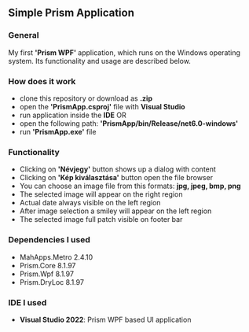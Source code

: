 
## Simple Prism Application 
  
### General  
My first **'Prism WPF'** application, which runs on the Windows operating system. Its functionality and usage are described below.
  
### How does it work
- clone this repository or download as **.zip**  
- open the **'PrismApp.csproj'** file with **Visual Studio**
- run application inside the **IDE**
	OR
- open the following path: **'PrismApp/bin/Release/net6.0-windows'**
- run **'PrismApp.exe'** file


### Functionality  
- Clicking on **'Névjegy'** button shows up a dialog with content
- Clicking on **'Kép kiválasztása'** button open the file browser
- You can choose an image file from this formats: **jpg, jpeg, bmp, png**
- The selected image will appear on the right region
- Actual date always visible on the left region
- After image selection a smiley will appear on the left region
- The selected image full patch visible on footer bar

### Dependencies I used
 - MahApps.Metro 2.4.10
 - Prism.Core 8.1.97
 - Prism.Wpf 8.1.97
 - Prism.DryLoc 8.1.97
  
### IDE I used
- **Visual Studio 2022**: Prism WPF based UI application
